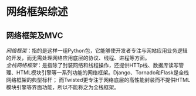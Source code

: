 # 网络框架综述
## 网络框架及MVC
*网络框架*：指的是这样一组Python包，它能够使开发者专注与网站应用业务逻辑的开发，而无需处理网络应用底层的协议、线程、进程等方面。  
*全栈网络框架*：是指除了封装网络和线程操作，还提供HTTp栈、数据库读写管理、HTML模块引擎等一系列功能的网络框架。Django、Tornado和Flask是全栈网络框架的典型标杆；
而Twisted更专注于网络底层的高性能封装而不提供HTML模块引擎等界面功能，所以不能称之为全栈框架。
